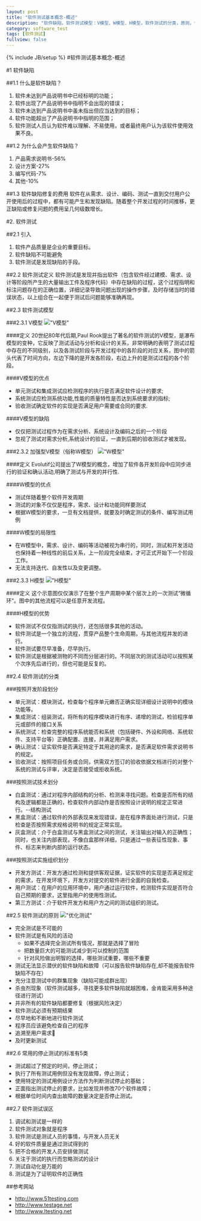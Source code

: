 ```yaml
---
layout: post
title: "软件测试基本概念-概述"
description: "软件缺陷，软件测试模型：V模型、W模型、H模型，软件测试的分类，原则，停止条件以及误区。"
category: software_test
tags: [软件测试]
fullview: false
---
```


{% include JB/setup %}
#软件测试基本概念-概述

#1 软件缺陷

##1.1 什么是软件缺陷？

1. 软件未达到产品说明书中已经标明的功能；
2. 软件出现了产品说明书中指明不会出现的错误；
3. 软件未达到产品说明书中虽未指出但应当达到的目标； 
4. 软件功能超出了产品说明书中指明的范围；
5. 软件测试人员认为软件难以理解、不易使用，或者最终用户认为该软件使用效果不良。

##1.2 为什么会产生软件缺陷？
1. 产品需求说明书-56%
2. 设计方案-27%
3. 编写代码-7%
4. 其他-10%

##1.3 软件缺陷修复的费用
软件在从需求、设计、编码、测试一直到交付用户公开使用后的过程中，都有可能产生和发现缺陷。随着整个开发过程的时间推移，更正缺陷或修复问题的费用呈几何级数增长。

#2. 软件测试

##2.1 引入
1. 软件产品质量是企业的重要目标。
2. 软件缺陷不可能避免
3. 软件测试是发现缺陷的手段。

##2.2 软件测试定义
软件测试是发现并指出软件（包含软件经过建模、需求、设计等阶段所产生的大量输出工件及程序代码）中存在缺陷的过程，这个过程指明和标注问题存在的正确位置，详细记录导致问题出现的操作步骤，及时存储当时的错误状态，以上组合在一起便于测试后问题能够准确再现。 

##2.3 软件测试模型

###2.3.1 V模型
!["V模型"](http://xiangguo.qiniudn.com/img/posts/software_test/v.png "V模型")

####定义
20世纪80年代后期,Paul Rook提出了著名的软件测试的V模型，是瀑布模型的变种，它反映了测试活动与分析和设计的关系，非常明确的表明了测试过程中存在的不同级别，以及各测试阶段与开发过程中的各阶段的对应关系，图中的箭头代表了时间方向，左边下降的是开发各阶段，右边上升的是测试过程的各个阶段。    

####V模型的优点    
- 单元测试和集成测试应检测程序的执行是否满足软件设计的要求;
- 系统测试应检测系统功能,性能的质量特性是否达到系统要求的指标;
- 验收测试确定软件的实现是否满足用户需要或合同的要求.

####V模型的缺陷
- 仅仅把测试过程作为在需求分析、系统设计及编码之后的一个阶段
- 忽视了测试对需求分析,系统设计的验证，一直到后期的验收测试才被发现。

###2.3.2 加强型V模型（俗称W模型）
!["W模型"](http://xiangguo.qiniudn.com/img/posts/software_test/w.png "W模型")

####定义
Evolutif公司提出了W模型的概念，增加了软件各开发阶段中应同步进行的验证和确认活动,明确了测试与开发的并行性.

####W模型的优点
- 测试伴随着整个软件开发周期
- 测试的对象不仅仅是程序，需求、设计和功能同样要测试
- 根据W模型的要求，一旦有文档提供，就要及时确定测试的条件、编写测试用例

####W模型的局限性
- 在W模型中，需求、设计、编码等活动被视为串行的，同时，测试和开发活动也保持着一种线性的前后关系，上一阶段完全结束，才可正式开始下一个阶段工作。
- 无法支持迭代、自发性以及变更调整。

###2.3.3 H模型
!["H模型"](http://xiangguo.qiniudn.com/img/posts/software_test/h.png "H模型")

####定义
这个示意图仅仅演示了在整个生产周期中某个层次上的一次测试“微循环”。图中的其他流程可以是任意开发流程。

####H模型的优势
- 软件测试不仅仅指测试的执行，还包括很多其他的活动。
- 软件测试是一个独立的流程，贯穿产品整个生命周期，与其他流程并发的进行。
- 软件测试要尽早准备，尽早执行。
- 软件测试是根据被测物的不同而分层进行的。不同层次的测试活动可以按照某个次序先后进行的，但也可能是反复的。

##2.4 软件测试的分类

###按照开发阶段划分
- 单元测试：模块测试，检查每个程序单元嫩否正确实现详细设计说明中的模块功能等。
- 集成测试：组装测试，将所有的程序模块进行有序、递增的测试，检验程序单元或部件的接口关系
- 系统测试：检查完整的程序系统能否和系统（包括硬件、外设和网络、系统软件、支持平台等）正确配置、连接，并满足用户需求。
- 确认测试：证实软件是否满足特定于其用途的需求，是否满足软件需求说明书的规定。
- 验收测试：按照项目任务或合同，供需双方签订的验收依据文档进行的对整个系统的测试与评审，决定是否接受或拒收系统。

###按照测试技术划分
- 白盒测试：通过对程序内部结构的分析、检测来寻找问题。检查是否所有的结构及逻辑都是正确的，检查软件内部动作是否按照设计说明的规定正常进行。--结构测试
- 黑盒测试：通过软件的外部表现来发现错误，是在程序界面处进行测试，只是检查是否按照需求规格说明书的规定正常实现。
- 灰盒测试：介于白盒测试与黑盒测试之间的测试，关注输出对输入的正确性；同时，也关注内部表现，不像白盒那样详细，只是通过一些表征性现象、事件、标志来判断内部的运行状态。

###按照测试实施组织划分
- 开发方测试：开发方通过检测和提供客观证据，证实软件的实现是否满足规定的需求，在开发环境下，开发方对提交的软件进行全面的自我检查。
- 用户测试：在用户的应用环境中，用户通过运行软件，检测软件实现是否符合自己预期的要求，这里指用户的使用性测试。
- 第三方测试：介于软件开发方和用户方之间的测试组织的测试。

##2.5 软件测试的原则
!["优化测试"](http://xiangguo.qiniudn.com/img/posts/software_test/test.png "优化测")

- 完全测试是不可能的
- 软件测试是有风险的活动    
    * 如果不选择完全测试所有情况，那就是选择了冒险
    * 把数量巨大的可能测试减少到可以控制的范围
    * 针对风险做出明智的选择，哪些测试重要，哪些不重要
- 测试无法显示潜伏的软件缺陷和故障（可以报告软件缺陷存在,却不能报告软件缺陷不存在）
- 充分注意测试中的群集现象（缺陷可能成群出现）
- 杀虫剂现象（软件测试越多，寻找更多软件缺陷就越困难，金肯能采用多种途径进行测试）
- 并非所有的软件缺陷都要修复（根据风险决定）
- 软件测试必须有预期结果 
- 尽早地和不断地进行软件测试
- 程序员应该避免检查自己的程序
- 追溯至用户需求
- 及时更新测试


##2.6 常用的停止测试的标准有5类
- 测试超过了预定的时间，停止测试；
- 执行了所有测试用例但没有发现故障，停止测试；
- 使用特定的测试用例设计方法作为判断测试停止的基础；
- 正面指出测试停止的要求，比如发现并修改70个软件故障；
- 根据单位时间内查出故障的数量决定是否停止测试。


##2.7 软件测试误区
1. 调试和测试是一样的 
2. 软件测试对象就是程序 
3. 软件测试是测试人员的事情，与开发人员无关 
4. 好的软件质量是通过测试得到的 
5. 把不合格的开发人员安排做测试
6. 关注于测试的执行而忽略测试的设计 
7. 测试自动化是万能的 
8. 测试是为了证明软件的正确性 



##参考网站
- <http://www.51testing.com>
- <http://www.testage.net>
- <http://www.ltesting.net>
